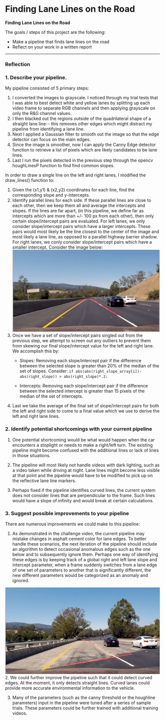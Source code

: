 
# **Finding Lane Lines on the Road** 


**Finding Lane Lines on the Road**

The goals / steps of this project are the following:
* Make a pipeline that finds lane lines on the road
* Reflect on your work in a written report


---

### Reflection

### 1. Describe your pipeline. 

My pipeline consisted of 5 primary steps:
1. I converted the images to grayscale. I noticed through my trial tests that I was able to best detect white and yellow lanes by splitting up each video frame to separate RGB channels and then applying grayscale on only the R&G channel values. 
2. I then blacked out the regions outside of the quadrilateral shape of a straight lane line-- this removes other edges which might distract my pipeline from identifying a lane line. 
3. Next I applied a Gaussian filter to smooth out the image so that the edge detector can focus on the main edges.
4. Since the image is smoother, now I can apply the Canny Edge detector function to retrieve a list of pixels which are likely candidates to be lane lines.
5. Last I run the pixels detected in the previous step through the opencv houghLinesP function to find find common slopes.
 

In order to draw a single line on the left and right lanes, I modified the draw_lines() function to:
1. Given the (x1,y1) & (x2,y2) coordinates for each line, find the corresponding slope and y-intercepts. 
2. Identify parallel  lines for each side. If these parallel  lines are close to each other, then we keep them all and average the intercepts and slopes. If the lines are far apart, (in this pipeline, we define far as intercepts which are more than +/- 100 px from each other), then only certain slope/intercept pairs are evaluated. For left lanes, we only consider slope/intercept pairs which have a larger intercepts. These pairs would most likely be the line closest to the center of the image and most likely a lane line, as opposed to a parallel highway barrier shadow. For right lanes, we conly consider slope/intercept pairs which have a smaller intercept. Consider the image below: 
 ![](./examples/lane_line_or_barrier_shadow.png)
3. Once we have a set of slope/intercept pairs singled out from the previous step, we attempt to screen out any outliers to prevent them from skewing our final slope/intercept value for the left and right lane. 
     We accomplish this by: 
     * Slopes: Removing each slope/intercept pair if the difference between the selected slope is greater than 20% of the median of the set of slopes.
     Consider:
     `if abs(abs(right_slope_array[i])-abs(right_slope)) > abs(right_slope)*.2:`
          
     * Intercepts: Removing each slope/intercept pair if the difference between the selected intercept is greater than 15 pixels of the median of the set of intercepts.
4. Last we take the average of the final set of slope/intercept pairs for both the left and right side to come to a final value which we use to derive the left and right lane lines. 

### 2. Identify potential shortcomings with your current pipeline


1. One potential shortcoming would be what would happen when the car encounters a stoplight or needs to make a right/left turn. The existing pipeline might become confused with the additional lines or lack of lines in those situations. 

2. The pipeline will most likely not handle videos with dark lighting, such as a video taken while driving at night. Lane lines might become less visible at that point and the pipeline would have to be modified to pick up on the reflective lane line markers.  

3. Perhaps fixed if the pipeline identifies curved lines, the current system does not consider lines that are perpendicular to the frame. Such lines would have a slope of infinity and would break at certain calculations.



### 3. Suggest possible improvements to your pipeline

There are numerous improvements we could make to this pipeline:

 1. As demonstrated in the challenge video, the current pipeline may mistake changes in asphalt cement color for lane edges. To better handle these scenarios, the next iteration of the pipeline should include an algorithm to detect occasional anomalous edges such as the one below and to subsequently ignore them. Perhaps one way of identifying these edges is by keeping track of a global right and left lane slope and intercept parameter, when a frame suddenly switches from a lane edge of one set of parameters to another that is significantly different, the new different parameters would be categorized as an anomaly and ignored. 
 
 ![](./examples/change_in_asphalt_color.png?raw=true)
 2. We could further improve the pipeline such that it could detect curved edges. At the moment, it only detects straight lines. Curved lanes could provide more accurate environmental information to the vehicle. 
 
 3. Many of the parameters (such as the canny threshold or the houghline parameters) input in the pipeline were tuned after a series of sample trials. These parameters could be further trained with additional training videos.
